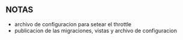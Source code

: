 ## NOTAS
- archivo de configuracion para setear el throttle
- publicacion de las migraciones, vistas y archivo de configuracion
